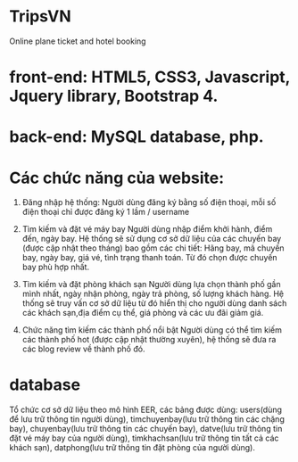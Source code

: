 # TripsVN
Online plane ticket and hotel booking
# front-end: HTML5, CSS3, Javascript, Jquery library, Bootstrap 4.
# back-end: MySQL database, php.
# Các chức năng của website:
1. Đăng nhập hệ thống:
Người dùng đăng ký bằng số điện thoại, mỗi số điện thoại chỉ được đăng ký 1 lầm / username

2. Tìm kiếm và đặt vé máy bay
Người dùng nhập điểm khởi hành, điểm đến, ngày bay. Hệ thống sẽ sử dụng cơ sở dữ liệu của các chuyến bay (được cập nhật theo tháng) bao gồm các chi tiết: Hãng bay, mã chuyến bay, ngày bay, giá vé, tình trạng thanh toán. Từ đó chọn được chuyến bay phù hợp nhất.

3. Tìm kiếm và đặt phòng khách sạn
Người dùng lựa chọn thành phố gần mình nhất, ngày nhận phòng, ngày trả phòng, số lượng khách hàng. Hệ thống sẽ truy vấn cơ sở dữ liệu từ đó hiển thị cho người dùng danh sách các khách sạn,địa điểm cụ thể, giá phòng và các ưu đãi giảm giá.

4. Chức năng tìm kiếm các thành phố nổi bật
Người dùng có thể tìm kiếm các thành phố hot (được cập nhật thường xuyên), hệ thống sẽ đưa ra các blog review về thành phố đó.

# database
Tổ chức cơ sở dữ liệu theo mô hình EER, các bảng được dùng: users(dùng để lưu trữ thông tin người dùng), timchuyenbay(lưu trữ thông tin các chặng bay), chuyenbay(lưu trữ thông tin các chuyến bay), datve(lưu trữ thông tin đặt vé máy bay của người dùng), timkhachsan(lưu trữ thông tin tất cả các khách sạn), datphong(lưu trữ thông tin đặt phòng của người dùng).
